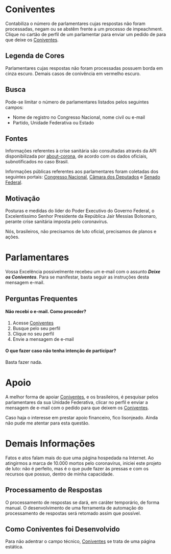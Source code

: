 
# Coniventes
Contabiliza o número de parlamentares cujas respostas não foram processadas,  negam ou se abstêm frente a um processo de impeachment. Clique no cartão de perfil de um parlamentar para enviar um pedido de para que deixe os [Coniventes](https://cognocoder.github.io/coniventes/).

## Legenda de Cores
Parlamentares cujas respostas não foram processadas possuem borda em cinza escuro. Demais casos de conivência em vermelho escuro.

## Busca
Pode-se limitar o número de parlamentares listados pelos seguintes campos:
+ Nome de registro no Congresso Nacional, nome civil ou e-mail
+ Partido, Unidade Federativa ou Estado

## Fontes
Informações referentes à crise sanitária são consultadas através da API disponibilizada por [about-corona](https://about-corona.net/documentation), de acordo com os dados oficiais, subnotificados no caso Brasil. 

Informações públicas referentes aos parlamentares foram coletadas dos seguintes portais: [Congresso Nacional](https://www.congressonacional.leg.br/), [Câmara dos Deputados](https://www.camara.leg.br/) e [Senado Federal](https://www25.senado.leg.br/).

## Motivação
Posturas e medidas do líder do Poder Executivo do Governo Federal, o Excelentíssimo Senhor Presidente da República Jair Messias Bolsonaro, perante crise sanitária imposta pelo coronavírus.

Nós, brasileiros, não precisamos de luto oficial, precisamos de planos e ações.

# Parlamentares
Vossa Excelência possivelmente recebeu um e-mail com o assunto **_Deixe os Coniventes_**. Para se manifestar, basta seguir as instruções desta mensagem e-mail.

## Perguntas Frequentes

#### Não recebi o e-mail. Como proceder?
1. Acesse [Coniventes](https://cognocoder.github.io/coniventes/)
2. Busque pelo seu perfil
3. Clique no seu perfil
4. Envie a mensagem de e-mail

#### O que fazer caso não tenha intenção de participar?
Basta fazer nada.

# Apoio
A melhor forma de apoiar [Coniventes](https://cognocoder.github.io/coniventes/), e os brasileiros, é pesquisar pelos parlamentares da sua Unidade Federativa, clicar no perfil e enviar a mensagem de e-mail com o pedido para que deixem os [Coniventes](https://cognocoder.github.io/coniventes/).

Caso haja o interesse em prestar apoio financeiro, fico lisonjeado. Ainda não pude me atentar para esta questão.

# Demais Informações
Fatos e atos falam mais do que uma página hospedada na Internet. Ao atingirmos a marca de 10.000 mortos pelo coronavírus, iniciei este projeto de luto: não é perfeito, mas é o que pude fazer às pressas e com os recursos que possuo, dentro de minha capacidade.

## Processamento de Respostas
O processamento de respostas se dará, em caráter temporário, de forma manual. O desenvolvimento de uma ferramenta de automação do processamento de respostas será retomado assim que possível.

## Como Coniventes foi Desenvolvido
Para não adentrar o campo técnico, [Coniventes](https://cognocoder.github.io/coniventes/) se trata de uma página estática. 

